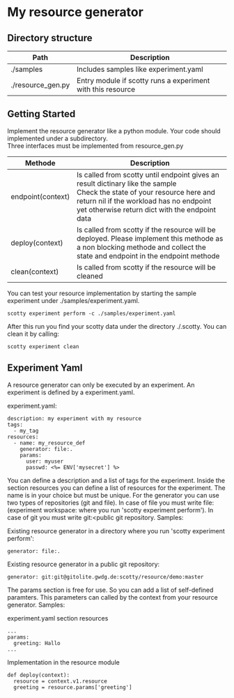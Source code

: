My resource generator
=====================

Directory structure
-------------------

| Path              | Description |
| ----------------- | ----------- |
| ./samples         | Includes samples like experiment.yaml |
| ./resource_gen.py | Entry module if scotty runs a experiment with this resource |

Getting Started
---------------

Implement the resource generator like a python module. Your code should implemented under a subdirectory.    
Three interfaces must be implemented from resource_gen.py

| Methode           | Description |
| ----------------- | ----------- |
| endpoint(context) | Is called from scotty until endpoint gives an result dictinary like the sample <br> Check the state of your resource here and return nil if the workload has no endpoint yet otherwise return dict with the endpoint data |
| deploy(context)   | Is called from scotty if the resource will be deployed. Please implement this methode as a non blocking methode and collect the state and endpoint in the endpoint methode |
| clean(context)    | Is called from scotty if the resource will be cleaned |

You can test your resource implementation by starting the sample experiment under ./samples/experiment.yaml.

    scotty experiment perform -c ./samples/experiment.yaml

After this run you find your scotty data under the directory ./.scotty. You can clean it by calling:

    scotty experiment clean

Experiment Yaml
---------------

A resource generator can only be executed by an experiment. An experiment is defined by a experiment.yaml.

experiment.yaml:

    description: my experiment with my resource
    tags:
      - my_tag
    resources:
      - name: my_resource_def
        generator: file:.
        params:
          user: myuser
          passwd: <%= ENV['mysecret'] %>

You can define a description and a list of tags for the experiment. Inside the section resources you can define a list of resources for the experiment. The name is in your choice but must be unique. For the generator you can use two types of repositories (git and file). In case of file you must write file:<relative path to the exoeriment workspace> (experiment workspace: where you run 'scotty experiment perform'). In case of git you must write git:<public git repository. Samples:

Existing resource generator in a directory where you run 'scotty experiment perform':

    generator: file:.

Existing resource generator in a public git repository:

    generator: git:git@gitolite.gwdg.de:scotty/resource/demo:master

The params section is free for use. So you can add a list of self-defined paramters. This parameters can called by the context from your resource generator. Samples:

experiment.yaml section resources

    ...
    params:
      greeting: Hallo
    ...
    
Implementation in the resource module

    def deploy(context):
      resource = context.v1.resource
      greeting = resource.params['greeting']

